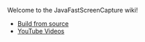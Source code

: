 Welcome to the JavaFastScreenCapture wiki!

- [Build from source](https://github.com/sblantipodi/JavaFastScreenCapture/wiki/Build-from-source)
- [YouTube Videos](https://github.com/sblantipodi/JavaFastScreenCapture/wiki/YouTube-Videos)